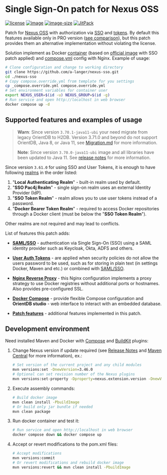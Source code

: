 # Single Sign-On patch for Nexus OSS

[![license](https://img.shields.io/badge/license-EPL1-brightgreen.svg)](https://github.com/a-langer/nexus-sso/blob/main/LICENSE "License of source code")
[![image](https://ghcr-badge.deta.dev/a-langer/nexus-sso/latest_tag?trim=major&label=latest)][0]
[![image-size](https://ghcr-badge.deta.dev/a-langer/nexus-sso/size?tag=3.70.1-java11-ubi-BETA-3)][0]
[![JitPack](https://jitpack.io/v/a-langer/nexus-sso.svg)][1]

Patch for [Nexus OSS][2] with authorization via [SSO][7] and [tokens][8]. By default this features available only in PRO version ([see comparison][5]), but this patch provides them an alternative implementation without violating the license.

Solution implement as Docker [container][0] (based on [official image][3] with SSO patch applied) and [compose.yml](./compose.yml) config with Nginx. Example of usage:

  ```bash
  # Clone configuration and change to working directory
  git clone https://github.com/a-langer/nexus-sso.git
  cd ./nexus-sso
  # Copy compose.override.yml from template for you settings
  cp _compose.override.yml compose.override.yml
  # Set environment variables for container user
  export NEXUS_USER=$(id -u) NEXUS_GROUP=$(id -g)
  # Run service and open http://localhost in web browser
  docker compose up -d
  ```

## Supported features and examples of usage

> **Warn**: Since version `3.70.1-java11-ubi` your need migrate from legacy OrientDB to H2DB. Version 3.71.0 and beyond do not support OrientDB, Java 8, or Java 11, see [Migration.md](docs/Migration.md) for more information.
>
> **Note**: Since version `3.70.0-java11-ubi` image and all libraries have been updated to Java 11. See [release notes][9.1] for more information.

Since version `3.61.0` for using SSO and User Tokens, it is enough to have following [realms][6] in the order listed:

1. "**Local Authenticating Realm**" - built-in realm used by default.
2. "**SSO Pac4j Realm**" - single sign-on realm uses an external Identity Provider (IdP).
3. "**SSO Token Realm**" - realm allows you to use user tokens instead of a password.
4. "**Docker Bearer Token Realm**" - required to access Docker repositories through a Docker client (must be below the "**SSO Token Realm**").

Other realms are not required and may lead to conflicts.

List of features this patch adds:

* [**SAML/SSO**](./docs/SAML.md) - authentication via Single Sign-On (SSO) using a SAML identity provider such as Keycloak, Okta, ADFS and others.

* [**User Auth Tokens**](./docs/Tokens.md) - are applied when security policies do not allow the users password to be used, such as for storing in plain text (in settings Docker, Maven and etc.) or combined with [SAML/SSO](./docs/SAML.md).

* [**Nginx Reverse Proxy**](./docs/Nginx.md) - this Nginx configuration implements a proxy strategy to use Docker registries without additional ports or hostnames. Also provides pre-configured SSL.

* [**Docker Compose**](./docs/Docker.md) - provide flexible Compose configuration and **OrientDB studio** - web interface to interact with an embedded database.

* [**Patch features**](./docs/Patch.md) - additional features implemented in this patch.

## Development environment

Need installed Maven and Docker with [Compose][4] and [BuildKit][4.1] plugins:

1. Change Nexus version if update required (see [Release Notes][9] and [Maven Central][10] for more information), ex.:

    ```bash
    # Set version of the current project and any child modules
    mvn versions:set -DnewVersion=3.46.0
    # Optional can set revision number of the Nexus plugins
    mvn versions:set-property -Dproperty=nexus.extension.version -DnewVersion=02
    ```

2. Execute assembly commands:

    ```bash
    # Build docker image
    mvn clean install -PbuildImage
    # Or build only jar bundle if needed
    mvn clean package
    ```

3. Run docker container and test it:

    ```bash
    # Run service and open http://localhost in web browser
    docker compose down && docker compose up
    ```

4. Accept or revert modifications to the pom.xml files:

    ```bash
    # Accept modifications
    mvn versions:commit
    # Or revert modifications and rebuild docker image
    mvn versions:revert && mvn clean install -PbuildImage
    ```

[0]: https://github.com/a-langer/nexus-sso/pkgs/container/nexus-sso "Docker image with SSO patch applied"
[1]: https://jitpack.io/#a-langer/nexus-sso "Maven repository for builds from source code"
[2]: https://github.com/sonatype/nexus-public "Source code of Nexus OSS"
[3]: https://github.com/sonatype/docker-nexus3 "Docker image Nexus OSS"
[4]: https://docs.docker.com/compose/install/ "Docker plugin for defining and running multi-container Docker applications"
[4.1]: https://github.com/docker/buildx "Docker plugin for capabilities with BuildKit"
[5]: https://www.sonatype.com/products/repository-oss-vs-pro-features "Nexus OSS vs Nexus PRO"
[6]: https://help.sonatype.com/en/realms.html "Nexus Realms"
[7]: https://help.sonatype.com/en/saml.html "Nexus PRO SAML"
[8]: https://help.sonatype.com/en/user-tokens.html "Nexus PRO tokens"
[9]: https://github.com/sonatype/nexus-public/releases "Nexus release notes"
[9.1]: https://help.sonatype.com/en/sonatype-nexus-repository-3-70-0-release-notes.html "Nexus Repository 3.70.0 - 3.70.1 Release Notes"
[10]: https://mvnrepository.com/artifact/org.sonatype.nexus/nexus-bootstrap "Version of Nexus plugins in Maven Central"
